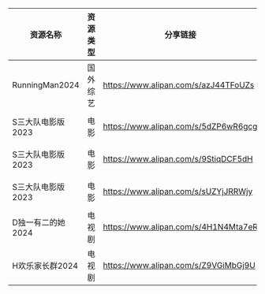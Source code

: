 | 资源名称           | 资源类型 | 分享链接                                 | 发布时间                |
| -------------- | ---- | ------------------------------------ | ------------------- |
| RunningMan2024 | 国外综艺 | https://www.alipan.com/s/azJ44TFoUZs | 2024-02-02 08:41:04 |
| S三大队电影版2023    | 电影   | https://www.alipan.com/s/5dZP6wR6gcg | 2024-02-02 08:28:06 |
| S三大队电影版2023    | 电影   | https://www.alipan.com/s/9StiqDCF5dH | 2024-02-02 15:28:07 |
| S三大队电影版2023    | 电影   | https://www.alipan.com/s/sUZYjJRRWjy | 2024-02-02 15:48:07 |
| D独一有二的她2024    | 电视剧  | https://www.alipan.com/s/4H1N4Mta7eR | 2024-02-02 08:41:17 |
| H欢乐家长群2024     | 电视剧  | https://www.alipan.com/s/Z9VGiMbGj9U | 2024-02-02 08:41:11 |
